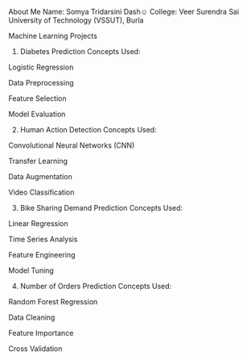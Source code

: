 About Me
Name: Somya Tridarsini Dash☺️
College: Veer Surendra Sai University of Technology (VSSUT), Burla

Machine Learning Projects
1. Diabetes Prediction
Concepts Used:

Logistic Regression

Data Preprocessing

Feature Selection

Model Evaluation

2. Human Action Detection
Concepts Used:

Convolutional Neural Networks (CNN)

Transfer Learning

Data Augmentation

Video Classification

3. Bike Sharing Demand Prediction
Concepts Used:

Linear Regression

Time Series Analysis

Feature Engineering

Model Tuning

4. Number of Orders Prediction
Concepts Used:

Random Forest Regression

Data Cleaning

Feature Importance

Cross Validation
